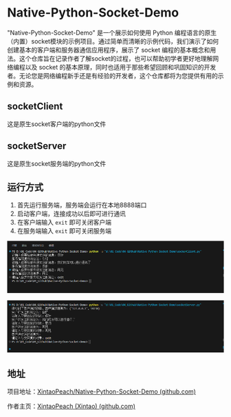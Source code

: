 # Native-Python-Socket-Demo
"Native-Python-Socket-Demo" 是一个展示如何使用 Python 编程语言的原生（内置）socket模块的示例项目。通过简单而清晰的示例代码，我们演示了如何创建基本的客户端和服务器通信应用程序，展示了 socket 编程的基本概念和用法。这个仓库旨在记录作者了解socket的过程，也可以帮助初学者更好地理解网络编程以及 socket 的基本原理，同时也适用于那些希望回顾和巩固知识的开发者。无论您是网络编程新手还是有经验的开发者，这个仓库都将为您提供有用的示例和资源。

## socketClient

这是原生socket客户端的python文件

## socketServer

这是原生socket服务端的python文件

## 运行方式

1. 首先运行服务端，服务端会运行在本地8888端口
2. 启动客户端，连接成功以后即可进行通讯
3. 在客户端输入 `exit` 即可关闭客户端
4. 在服务端输入 `exit` 即可关闭服务端

![client](./img/client.png)

![server](./img/server.png)

## 地址

项目地址：[XintaoPeach/Native-Python-Socket-Demo (github.com)](https://github.com/XintaoPeach/Native-Python-Socket-Demo)

作者主页：[XintaoPeach (Xintao) (github.com)](https://github.com/XintaoPeach)

